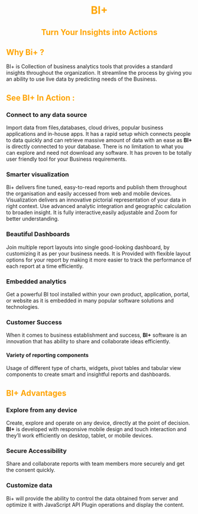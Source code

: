                           

<center><h1> <font color="orange"> BI+ </font> </h1></center> <center><h2> <font color="orange">Turn Your Insights into Actions </font> </h2></center> <h2> <font color="orange">Why Bi+ ? </font> </h2>                                   

BI+ is Collection of business analytics tools that provides a standard insights throughout the organization. It streamline the  process by giving you an ability to use live data by predicting needs of the Business. 
<h2> <font color="orange">See BI+ In Action :</font></h2>

 ### Connect to any data source

 Import data from files,databases, cloud drives, popular business applications and in-house apps. It has a rapid setup which connects people to data quickly and can retrieve massive amount of data with an ease as **BI+** is directly connected to your database. There is no limitation to what you can explore and need not download any software. It has proven to be totally user friendly tool for your Business requirements. 
 ###  Smarter visualization
  Bi+ delivers fine tuned, easy-to-read reports and publish them throughout the organisation and easily accessed from web and mobile devices. Visualization delivers an innovative pictorial representation of your data in right context. Use advanced analytic integration and geographic calculation to broaden insight. It is fully interactive,easily adjustable and Zoom for better understanding.
 ### Beautiful Dashboards 

Join multiple report layouts into single good-looking dashboard, by customizing it as per your business needs. It is Provided with flexible layout options for your report by making it more easier to track the performance of each report at a time efficiently. 
### Embedded analytics

 Get a powerful BI tool installed within your own product, application, portal, or website as it is embedded in many popular software solutions and technologies.
 
 ### Customer Success 
 
 When it comes to business establishment and success, **BI+** software is an innovation that has ability to share and collaborate ideas efficiently. 
 
 #### Variety of reporting components 
 
 Usage of different type of charts, widgets, pivot tables and tabular view components to create smart and insightful reports and dashboards. 
 <h2> <font color="orange">BI+ Advantages</font></h2> 
 
 ### Explore from any device
 Create, explore and operate on any device, directly at the point of decision. **BI+** is developed with responsive mobile design and touch interaction and they’ll work efficiently on desktop, tablet, or mobile devices.
 ### Secure Accessibility
  Share and collaborate reports with team members more securely and get the consent quickly.

 ### Customize data
 Bi+ will provide the ability to control the data obtained from server and optimize it with JavaScript API Plugin operations and display the content.

<!--stackedit_data:
eyJoaXN0b3J5IjpbMjExNzk5NjgzNl19
-->
